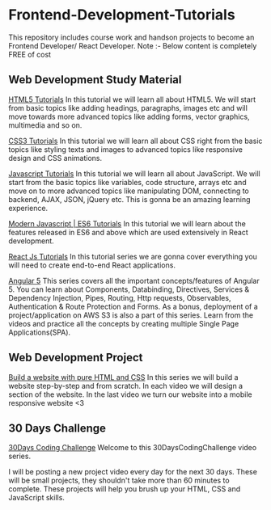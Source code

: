 # Frontend-Development-Tutorials
This repository includes course work and handson projects to become an Frontend Developer/ React Developer. 
Note :- Below content is completely FREE of cost 


## Web Development Study Material

[HTML5 Tutorials](https://www.edyoda.com/course/1481)
In this tutorial we will learn all about HTML5. We will start from basic topics like adding headings, paragraphs, images etc and will move towards more advanced topics like adding forms, vector graphics, multimedia and so on.


[CSS3 Tutorials](https://www.edyoda.com/course/1486)
In this tutorial we will learn all about CSS right from the basic topics like styling texts and images to advanced topics like responsive design and CSS animations.

[Javascript Tutorials](https://www.edyoda.com/course/1496)
In this tutorial we will learn all about JavaScript. We will start from the basic topics like variables, code structure, arrays etc and move on to more advanced topics like manipulating DOM, connecting to backend, AJAX, JSON, jQuery etc. This is gonna be an amazing learning experience.



[Modern Javascript | ES6 Tutorials](https://www.edyoda.com/course/1500)
In this tutorial we will learn about the features released in ES6 and above which are used extensively in React development.


[React Js Tutorials](https://www.edyoda.com/course/1501)
In this tutorial series we are gonna cover everything you will need to create end-to-end React applications.

[Angular  5](https://www.edyoda.com/course/1227)
This series covers all the important concepts/features of Angular 5. You can learn about Components, Databinding, Directives, Services & Dependency Injection, Pipes, Routing, Http requests, Observables, Authentication & Route Protection and Forms. As a bonus, deployment of a project/application on AWS S3 is also a part of this series.
Learn from the videos and practice all the concepts by creating multiple Single Page Applications(SPA). 

## Web Development Project

[Build a website with pure HTML and CSS](https://www.edyoda.com/course/1433)
In this series we will build a website step-by-step and from scratch. In each video we will design a section of the website. In the last video we turn our website into a mobile responsive website <3


## 30 Days Challenge
[30Days Coding Challenge](https://www.edyoda.com/course/1472?episode_id=2572)
Welcome to this 30DaysCodingChallenge video series.

I will be posting a new project video every day for the next 30 days. These will be small projects, they shouldn't take more than 60 minutes to complete. These projects will help you brush up your HTML, CSS and JavaScript skills.


